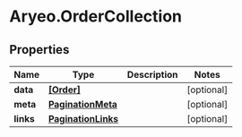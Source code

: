# Aryeo.OrderCollection

## Properties
Name | Type | Description | Notes
------------ | ------------- | ------------- | -------------
**data** | [**[Order]**](Order.md) |  | [optional] 
**meta** | [**PaginationMeta**](PaginationMeta.md) |  | [optional] 
**links** | [**PaginationLinks**](PaginationLinks.md) |  | [optional] 
